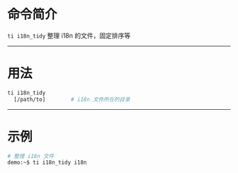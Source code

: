 # 命令简介 

`ti i18n_tidy` 整理 i18n 的文件，固定排序等

-------------------------------------------------------------
# 用法
 
```bash
ti i18n_tidy
  [/path/to]        # i18n 文件所在的目录
```

-------------------------------------------------------------
# 示例

```bash
# 整理 i18n 文件
demo:~$ ti i18n_tidy i18n
```